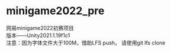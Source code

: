 # minigame2022_pre
网易minigame2022初赛项目  
版本——Unity2021.1.19f1c1  
注意：因为字体文件大于100M，借助LFS push， 请使用git lfs clone  
